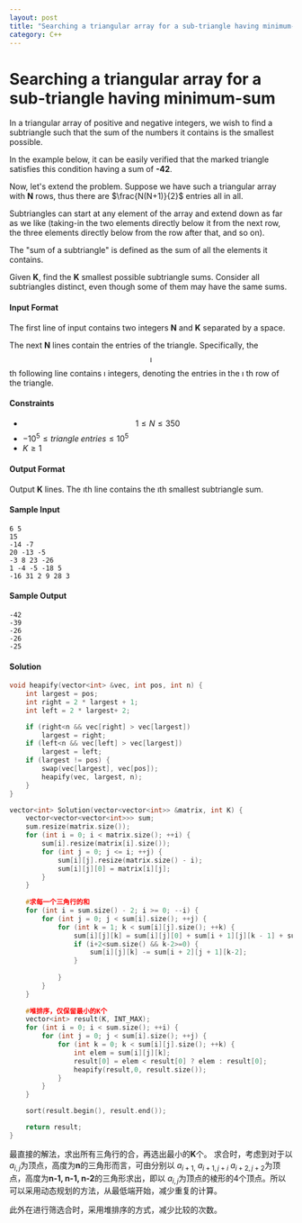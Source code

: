 ```yaml
---
layout: post
title: "Searching a triangular array for a sub-triangle having minimum-sum"
category: C++
---
```


# Searching a triangular array for a sub-triangle having minimum-sum

In a triangular array of positive and negative integers, we wish to find a subtriangle such that the sum of the numbers it contains is the smallest possible.

In the example below, it can be easily verified that the marked triangle satisfies this condition having a sum of **-42**.

Now, let's extend the problem. Suppose we have such a triangular array with **N** rows, thus there are  $\frac{N(N+1)}{2}$ entries all in all.

Subtriangles can start at any element of the array and extend down as far as we like (taking-in the two elements directly below it from the next row, the three elements directly below from the row after that, and so on).

The "sum of a subtriangle" is defined as the sum of all the elements it contains.

Given **K**, find the **K** smallest possible subtriangle sums. Consider all subtriangles distinct, even though some of them may have the same sums.

#### Input Format

The first line of input contains two integers **N** and  **K** separated by a space.

The next  **N** lines contain the entries of the triangle. Specifically, the $$\imath$$ th following line contains  $\imath$ integers, denoting the entries in the $\imath$ th row of the triangle.

#### Constraints
- $$1 \leq N \leq 350$$
- $-10^5 \leq triangle \; entries \leq 10^5$
- $K \geq 1$

#### Output Format
Output **K** lines. The $\imath$th line contains the $\imath$th smallest subtriangle sum.

#### Sample Input
```
6 5
15
-14 -7
20 -13 -5
-3 8 23 -26
1 -4 -5 -18 5
-16 31 2 9 28 3
```

#### Sample Output

```
-42
-39
-26
-26
-25
```

#### Solution
```cpp
void heapify(vector<int> &vec, int pos, int n) {
	int largest = pos;
	int right = 2 * largest + 1;
	int left = 2 * largest+ 2;

	if (right<n && vec[right] > vec[largest])
		largest = right;
	if (left<n && vec[left] > vec[largest])
		largest = left;
	if (largest != pos) {
		swap(vec[largest], vec[pos]);
		heapify(vec, largest, n);
	}
}

vector<int> Solution(vector<vector<int>> &matrix, int K) {
	vector<vector<vector<int>>> sum;
	sum.resize(matrix.size());
	for (int i = 0; i < matrix.size(); ++i) {
		sum[i].resize(matrix[i].size());
		for (int j = 0; j <= i; ++j) {
			sum[i][j].resize(matrix.size() - i);
			sum[i][j][0] = matrix[i][j];
		}
	}
	
	#求每一个三角行的和
	for (int i = sum.size() - 2; i >= 0; --i) {
		for (int j = 0; j < sum[i].size(); ++j) {
			for (int k = 1; k < sum[i][j].size(); ++k) {
				sum[i][j][k] = sum[i][j][0] + sum[i + 1][j][k - 1] + sum[i + 1][j + 1][k - 1];
				if (i+2<sum.size() && k-2>=0) {
					sum[i][j][k] -= sum[i + 2][j + 1][k-2];
				}	
				
			}
		}
	}
	
	#堆排序，仅保留最小的K个
	vector<int> result(K, INT_MAX);
	for (int i = 0; i < sum.size(); ++i) {
		for (int j = 0; j < sum[i].size(); ++j) {
			for (int k = 0; k < sum[i][j].size(); ++k) {
				int elem = sum[i][j][k];
				result[0] = elem < result[0] ? elem : result[0];
				heapify(result,0, result.size());
			}
		}
	}

	sort(result.begin(), result.end());

	return result;
}
```

最直接的解法，求出所有三角行的合，再选出最小的**K**个。
求合时，考虑到对于以 $a_{i,j}$为顶点，高度为**n**的三角形而言，可由分别以 $a_{i+1,} \ a_{i+1,j+i} \ a_{i+2,j+2}$为顶点，高度为**n-1, n-1, n-2**的三角形求出，即以 $a_{i,j}$为顶点的棱形的4个顶点。所以可以采用动态规划的方法，从最低端开始，减少重复的计算。

此外在进行筛选合时，采用堆排序的方式，减少比较的次数。

				 
